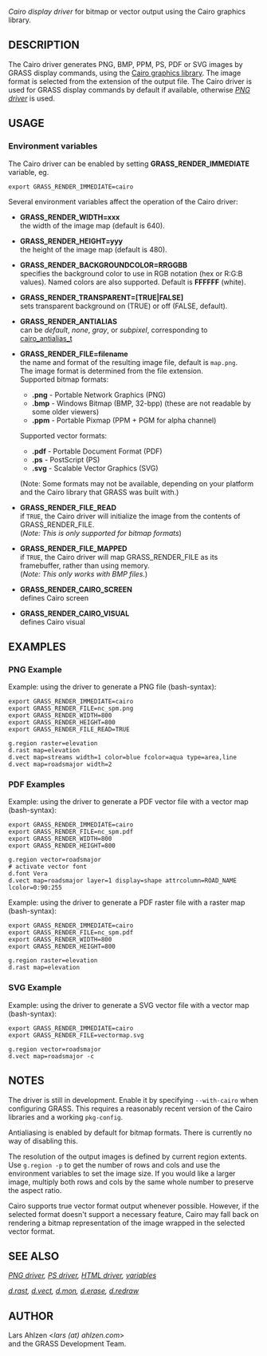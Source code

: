 *Cairo display driver* for bitmap or vector output using the Cairo
graphics library.

## DESCRIPTION

The Cairo driver generates PNG, BMP, PPM, PS, PDF or SVG images by GRASS
display commands, using the [Cairo graphics
library](https://www.cairographics.org/). The image format is selected
from the extension of the output file. The Cairo driver is used for
GRASS display commands by default if available, otherwise *[PNG
driver](pngdriver.md)* is used.

## USAGE

### Environment variables

The Cairo driver can be enabled by setting **GRASS_RENDER_IMMEDIATE**
variable, eg.

```shell
export GRASS_RENDER_IMMEDIATE=cairo
```

Several environment variables affect the operation of the Cairo driver:

- **GRASS_RENDER_WIDTH=xxx**  
  the width of the image map (default is 640).
- **GRASS_RENDER_HEIGHT=yyy**  
  the height of the image map (default is 480).
- **GRASS_RENDER_BACKGROUNDCOLOR=RRGGBB**  
  specifies the background color to use in RGB notation (hex or R:G:B
  values). Named colors are also supported. Default is **FFFFFF**
  (white).
- **GRASS_RENDER_TRANSPARENT=\[TRUE\|FALSE\]**  
  sets transparent background on (TRUE) or off (FALSE, default).
- **GRASS_RENDER_ANTIALIAS**  
  can be *default*, *none*, *gray*, or *subpixel*, corresponding to
  [cairo_antialias_t](https://www.cairographics.org/manual/cairo-cairo-t.html#cairo-antialias-t)
- **GRASS_RENDER_FILE=filename**  
  the name and format of the resulting image file, default is
  `map.png`.  
  The image format is determined from the file extension.  
  Supported bitmap formats:
  - **.png** - Portable Network Graphics (PNG)
  - **.bmp** - Windows Bitmap (BMP, 32-bpp) (these are not readable by
    some older viewers)
  - **.ppm** - Portable Pixmap (PPM + PGM for alpha channel)

  Supported vector formats:
  - **.pdf** - Portable Document Format (PDF)
  - **.ps** - PostScript (PS)
  - **.svg** - Scalable Vector Graphics (SVG)

  (Note: Some formats may not be available, depending on your platform
  and the Cairo library that GRASS was built with.)
- **GRASS_RENDER_FILE_READ**  
  if `TRUE`, the Cairo driver will initialize the image from the
  contents of GRASS_RENDER_FILE.  
  (*Note: This is only supported for bitmap formats*)
- **GRASS_RENDER_FILE_MAPPED**  
  if `TRUE`, the Cairo driver will map GRASS_RENDER_FILE as its
  framebuffer, rather than using memory.  
  (*Note: This only works with BMP files.*)
- **GRASS_RENDER_CAIRO_SCREEN**  
  defines Cairo screen
- **GRASS_RENDER_CAIRO_VISUAL**  
  defines Cairo visual

## EXAMPLES

### PNG Example

Example: using the driver to generate a PNG file (bash-syntax):

```shell
export GRASS_RENDER_IMMEDIATE=cairo
export GRASS_RENDER_FILE=nc_spm.png
export GRASS_RENDER_WIDTH=800
export GRASS_RENDER_HEIGHT=800
export GRASS_RENDER_FILE_READ=TRUE

g.region raster=elevation
d.rast map=elevation
d.vect map=streams width=1 color=blue fcolor=aqua type=area,line
d.vect map=roadsmajor width=2
```

### PDF Examples

Example: using the driver to generate a PDF vector file with a vector
map (bash-syntax):

```shell
export GRASS_RENDER_IMMEDIATE=cairo
export GRASS_RENDER_FILE=nc_spm.pdf
export GRASS_RENDER_WIDTH=800
export GRASS_RENDER_HEIGHT=800

g.region vector=roadsmajor
# activate vector font
d.font Vera
d.vect map=roadsmajor layer=1 display=shape attrcolumn=ROAD_NAME lcolor=0:90:255
```

Example: using the driver to generate a PDF raster file with a raster
map (bash-syntax):

```shell
export GRASS_RENDER_IMMEDIATE=cairo
export GRASS_RENDER_FILE=nc_spm.pdf
export GRASS_RENDER_WIDTH=800
export GRASS_RENDER_HEIGHT=800

g.region raster=elevation
d.rast map=elevation
```

### SVG Example

Example: using the driver to generate a SVG vector file with a vector
map (bash-syntax):

```shell
export GRASS_RENDER_IMMEDIATE=cairo
export GRASS_RENDER_FILE=vectormap.svg

g.region vector=roadsmajor
d.vect map=roadsmajor -c
```

## NOTES

The driver is still in development. Enable it by specifying
`--with-cairo` when configuring GRASS. This requires a reasonably recent
version of the Cairo libraries and a working `pkg-config`.

Antialiasing is enabled by default for bitmap formats. There is
currently no way of disabling this.

The resolution of the output images is defined by current region
extents. Use `g.region -p` to get the number of rows and cols and use
the environment variables to set the image size. If you would like a
larger image, multiply both rows and cols by the same whole number to
preserve the aspect ratio.

Cairo supports true vector format output whenever possible. However, if
the selected format doesn't support a necessary feature, Cairo may fall
back on rendering a bitmap representation of the image wrapped in the
selected vector format.

## SEE ALSO

*[PNG driver](pngdriver.md), [PS driver](psdriver.md), [HTML
driver](htmldriver.md), [variables](variables.md)*

*[d.rast](d.rast.md), [d.vect](d.vect.md), [d.mon](d.mon.md),
[d.erase](d.erase.md), [d.redraw](d.redraw.md)*

## AUTHOR

Lars Ahlzen \<*lars (at) ahlzen.com*\>  
and the GRASS Development Team.
